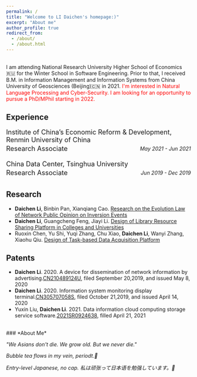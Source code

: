 ```yaml
---
permalink: /
title: "Welcome to LI Daichen's homepage:)"
excerpt: "About me"
author_profile: true
redirect_from: 
  - /about/
  - /about.html
---
```

<br>
I am attending National Research University Higher School of Economics🇷🇺 for the Winter School in Software Engineering. Prior to that, I received B.M. in Information Management and Information Systems from China University of Geosciences (Beijing)🇨🇳 in 2021.
 <font color=Red>I'm interested in Natural Language Processing and Cyber-Security. I am looking for an opportunity to pursue a PhD/MPhil starting in 2022.</font>

Experience
------
<p align="left"><font size=4>Institute of China’s Economic Reform & Development, Renmin University of China</font></p>
<div style="float:left;margin-top:0px;margin-bottom：10px;line-height:0px;"><font size=4>Research Associate</font></div><div style="float:right;margin-top:0px;margin-bottom：10px;line-height:0px;"><i>May 2021 - Jun 2021</i></div> 
<br>

<p align="left"><font size=4>China Data Center, Tsinghua University</font></p>
<div style="float:left;margin-top:0px;margin-bottom：10px;line-height:0px;"><font size=4>Research Associate</font></div><div style="float:right;margin-top:0px;margin-bottom：10px;line-height:0px;"><i>Jun 2019 - Dec 2019</i></div>
<br>

Research
------
- **Daichen Li**, Binbin Pan, Xianqiang Cao. [Research on the Evolution Law of Network Public Opinion on Inversion Events](http://gjcxcy.bjtu.edu.cn/NewLXItemListForStudentDetail.aspx?ItemNo=395558&year=2019&type=student&IsLXItem=0)
- **Daichen Li**, Guangcheng Feng, Jiayi Li. [Design of Library Resource Sharing Platform in Colleges and Universities](http://gjcxcy.bjtu.edu.cn/NewLXItemListForStudentDetail.aspx?ItemNo=605836&year=2020&type=student&IsLXItem=0)
- Ruoxin Chen, Yu Shi, Yuqi Zhang, Chu Xiao, **Daichen Li**, Wanyi Zhang, Xiaohu Qiu. [Design of Task-based Data Acquisition Platform](http://gjcxcy.bjtu.edu.cn/NewLXItemListForStudentDetail.aspx?ItemNo=396557&year=2019&type=student&IsLXItem=0)

Patents
------
- **Daichen Li**. 2020. A device for dissemination of network information by advertising.[CN210489124U](http://epub.cnipa.gov.cn/tdcdesc.action?strWhere=CN210489124U), filed September 20,2019, and issued May 8, 2020
- **Daichen Li**. 2020. Information system monitoring display terminal.[CN305707058S](http://epub.cnipa.gov.cn/tdcdesc.action?strWhere=CN305707058S), filed October 21,2019, and issued April 14, 2020
- Yuxin Liu, **Daichen Li**. 2021. Data information cloud computing storage service software.[2021SR0924638](https://github.com/lidaichen1999/lidaichen1999.github.io/blob/master/20211223190753.jpg?raw=true), filled April 21, 2021


<br>
### *About Me*

*"We Asians don't die. We grow old. But we never die."*

*Bubble tea flows in my vein, periodt.🧋*

*Entry-level Japanese, no cap. 私は顽张って日本语を勉强しています。🗾*



